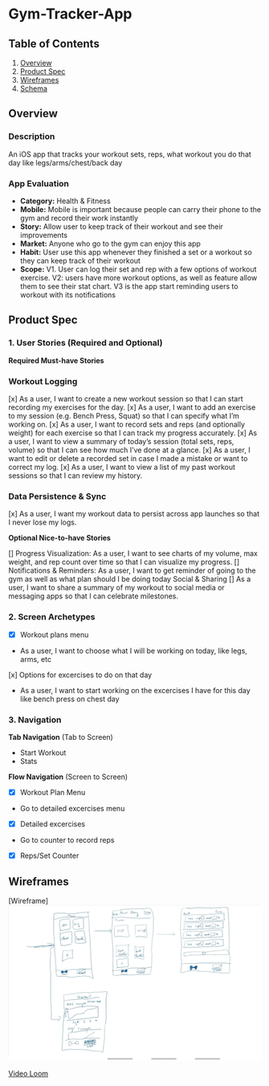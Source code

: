 # Gym-Tracker-App

## Table of Contents

1. [Overview](#Overview)
2. [Product Spec](#Product-Spec)
3. [Wireframes](#Wireframes)
4. [Schema](#Schema)

## Overview

### Description

An iOS app that tracks your workout sets, reps, what workout you do that day like legs/arms/chest/back day

### App Evaluation

- **Category:** Health & Fitness
- **Mobile:** Mobile is important because people can carry their phone to the gym and record their work instantly
- **Story:** Allow user to keep track of their workout and see their improvements
- **Market:** Anyone who go to the gym can enjoy this app
- **Habit:** User use this app whenever they finished a set or a workout so they can keep track of their workout
- **Scope:** V1. User can log their set and rep with a few options of workout exercise. V2: users have more workout options, as well as feature allow them to see their stat chart. V3 is the app start reminding users to workout with its notifications

## Product Spec

### 1. User Stories (Required and Optional)

**Required Must-have Stories**

### Workout Logging
[x] As a user, I want to create a new workout session so that I can start recording my exercises for the day.
[x] As a user, I want to add an exercise to my session (e.g. Bench Press, Squat) so that I can specify what I’m working on.
[x] As a user, I want to record sets and reps (and optionally weight) for each exercise so that I can track my progress accurately.
[x] As a user, I want to view a summary of today’s session (total sets, reps, volume) so that I can see how much I’ve done at a glance.
[x] As a user, I want to edit or delete a recorded set in case I made a mistake or want to correct my log.
[x] As a user, I want to view a list of my past workout sessions so that I can review my history.
### Data Persistence & Sync
[x] As a user, I want my workout data to persist across app launches so that I never lose my logs.

**Optional Nice-to-have Stories**

[] Progress Visualization: As a user, I want to see charts of my volume, max weight, and rep count over time so that I can visualize my progress.
[] Notifications & Reminders: As a user, I want to get reminder of going to the gym as well as what plan should I be doing today
Social & Sharing
[] As a user, I want to share a summary of my workout to social media or messaging apps so that I can celebrate milestones.


### 2. Screen Archetypes

- [x] Workout plans menu
* As a user, I want to choose what I will be working on today, like legs, arms, etc

[x] Options for excercises to do on that day
* As a user, I want to start working on the excercises I have for this day like bench press on chest day


### 3. Navigation

**Tab Navigation** (Tab to Screen)

* Start Workout
* Stats


**Flow Navigation** (Screen to Screen)

- [x] Workout Plan Menu
* Go to detailed excercises menu

- [x] Detailed excercises
* Go to counter to record reps
- [x] Reps/Set Counter

## Wireframes

[Wireframe]
<img src="Screenshot_20250805_130909_OneNote.jpg" width=600>

[Video Loom](https://www.loom.com/share/66539f3809f94e5ca14aa44c7801f192?sid=b411105c-bf00-45fe-9854-d0aa8ff56a88)
